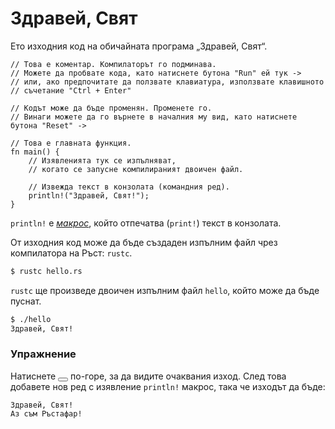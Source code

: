# Здравей, Свят

Ето изходния код на обичайната програма „Здравей, Свят“.

```rust,editable
// Това е коментар. Компилаторът го подминава.
// Можете да пробвате кода, като натиснете бутона "Run" ей тук ->
// или, ако предпочитате да ползвате клавиатура, използвате клавишното
// съчетание "Ctrl + Enter"

// Кодът може да бъде променян. Променете го.
// Винаги можете да го върнете в началния му вид, като натиснете бутона "Reset" ->

// Това е главната функция.
fn main() {
    // Изявленията тук се изпълняват,
    // когато се запусне компилираният двоичен файл.

    // Извежда текст в конзолата (командния ред).
    println!("Здравей, Свят!");
}
```

`println!` е [*макрос*][макроси], който отпечатва (`print!`) текст в конзолата.

От изходния код може да бъде създаден изпълним файл чрез компилатора на Ръст: `rustc`.

```bash
$ rustc hello.rs
```

`rustc` ще произведе двоичен изпълним файл `hello`, който може да бъде пуснат.

```bash
$ ./hello
Здравей, Свят!
```

### Упражнение

Натиснете <button class="fa fa-play play-button"></button> по-горе, за да
видите очаквания изход. След това добавете нов ред с изявление `println!`
макрос, така че изходът да бъде:

```text
Здравей, Свят!
Аз съм Ръстафар!
```

[макроси]: macros.md
